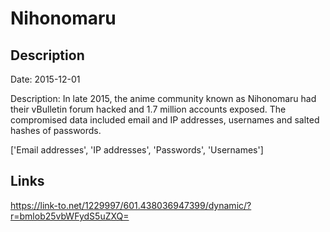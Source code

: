 # Nihonomaru

## Description

Date: 2015-12-01

Description:
In late 2015, the anime community known as Nihonomaru had their vBulletin forum hacked and 1.7 million accounts exposed. The compromised data included email and IP addresses, usernames and salted hashes of passwords.


['Email addresses', 'IP addresses', 'Passwords', 'Usernames']

## Links

https://link-to.net/1229997/601.438036947399/dynamic/?r=bmlob25vbWFydS5uZXQ=